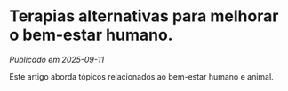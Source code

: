 # Terapias alternativas para melhorar o bem-estar humano.

*Publicado em 2025-09-11*

Este artigo aborda tópicos relacionados ao bem-estar humano e animal.
